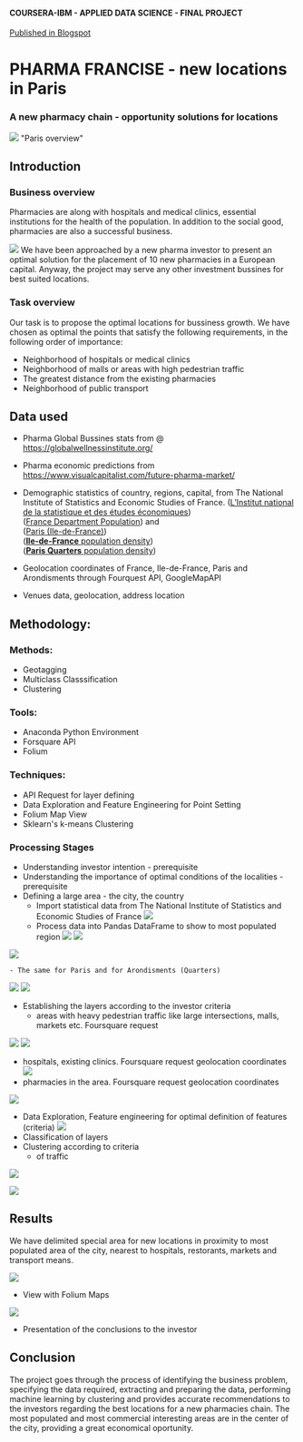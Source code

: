 
#### COURSERA-IBM - APPLIED DATA SCIENCE - FINAL PROJECT

[Published in Blogspot](https://maipeurma.blogspot.com/2019/11/coursera-ibm-applied-data-science-final.html?m=1)

# PHARMA FRANCISE  - new locations in Paris
###  A new pharmacy chain - opportunity solutions for locations

![](https://raw.githubusercontent.com/georgeeks/Foursquare-Capstone-Project-Notebook/master/WEEKS%204-5%20-%20Final%20Project/project_images/Paris%20overview.jpg) "Paris overview"


## Introduction 
### Business overview
Pharmacies are along with hospitals and medical clinics, essential institutions for the health of the population. In addition to the social good, pharmacies are also a successful business.

![](https://raw.githubusercontent.com/georgeeks/Foursquare-Capstone-Project-Notebook/master/WEEKS%204-5%20-%20Final%20Project/project_images/GlobalWellnessEconomy2017_bubblechart-1024x780.jpg)
We have been approached by a new pharma investor to present an optimal solution for the placement of 10 new pharmacies in a European capital.
Anyway, the project may serve any other investment bussines for best suited locations.

### Task overview  
Our task is to propose the optimal locations for bussiness growth. We have chosen as optimal the points that satisfy the following requirements, in the following order of importance:
- Neighborhood of hospitals or medical clinics
- Neighborhood of malls or areas with high pedestrian traffic
- The greatest distance from the existing pharmacies
- Neighborhood of public transport

## Data used
- Pharma Global Bussines stats from @ https://globalwellnessinstitute.org/
- Pharma economic predictions from https://www.visualcapitalist.com/future-pharma-market/
- Demographic statistics of country, regions, capital, from The National Institute of Statistics and Economic Studies of France. (<a href='https://www.insee.fr/fr/statistiques/2119468?sommaire=2119504#departements'>L’Institut national de la statistique et des études économiques</a>\)  
(<a href='https://www.insee.fr/fr/statistiques/fichier/2387611/ensemble.xls'>France Department Population</a>) and   
(<a href='https://www.insee.fr/fr/statistiques/fichier/2387611/dep75.xls'>Paris (Ile-de-France)</a>)  
(<a href='https://en.wikipedia.org/wiki/%C3%8Ele-de-France#Population_density'>**Ile-de-France** population density</a>)  
(<a href='https://en.wikipedia.org/wiki/Quarters_of_Paris'>**Paris Quarters** population density</a>)  


- Geolocation coordinates of France, Ile-de-France, Paris and Arondisments through Fourquest API, GoogleMapAPI
- Venues data, geolocation, address location 

## Methodology:

### Methods: 
- Geotagging
- Multiclass Classsification
- Clustering  
### Tools: 
 - Anaconda Python Environment
 - Forsquare API
 - Folium
### Techniques: 
 - API Request for layer defining
 - Data Exploration and Feature Engineering for Point Setting
 - Folium Map View
 - Sklearn's k-means Clustering 

### Processing Stages
- Understanding investor intention - prerequisite
- Understanding the importance of optimal conditions of the localities - prerequisite
- Defining a large area - the city, the country
    - Import statistical data from The National Institute of Statistics and Economic Studies of France
![](https://raw.githubusercontent.com/georgeeks/Foursquare-Capstone-Project-Notebook/master/WEEKS%204-5%20-%20Final%20Project/project_images/France_assembly_vote.png)
    - Process data into Pandas DataFrame to show to most populated region
![](https://raw.githubusercontent.com/georgeeks/Foursquare-Capstone-Project-Notebook/master/WEEKS%204-5%20-%20Final%20Project/project_images/1124px-%C3%8Ele-de-France_region_locator_map2.svg.png)
![](https://raw.githubusercontent.com/georgeeks/Foursquare-Capstone-Project-Notebook/master/WEEKS%204-5%20-%20Final%20Project/project_images/France_regions.png)

![](https://raw.githubusercontent.com/georgeeks/Foursquare-Capstone-Project-Notebook/master/WEEKS%204-5%20-%20Final%20Project/project_images/Ils-de-France2.png)

    - The same for Paris and for Arondisments (Quarters)
![](https://raw.githubusercontent.com/georgeeks/Foursquare-Capstone-Project-Notebook/master/WEEKS%204-5%20-%20Final%20Project/project_images/Population_density_map_of_Paris_in_2012.svg.png) 
![](https://raw.githubusercontent.com/georgeeks/Foursquare-Capstone-Project-Notebook/master/WEEKS%204-5%20-%20Final%20Project/project_images/Paris_arondisments.png)
   - Establishing the layers according to the investor criteria
       - areas with heavy pedestrian traffic like large intersections, malls, markets etc. Foursquare request 
       
![](https://raw.githubusercontent.com/georgeeks/Foursquare-Capstone-Project-Notebook/master/WEEKS%204-5%20-%20Final%20Project/project_maps/map_quarters.png)
![](https://raw.githubusercontent.com/georgeeks/Foursquare-Capstone-Project-Notebook/master/WEEKS%204-5%20-%20Final%20Project/project_maps/paris_heatmap.png) 

   - hospitals, existing clinics. Foursquare request geolocation coordinates
![](https://raw.githubusercontent.com/georgeeks/Foursquare-Capstone-Project-Notebook/master/WEEKS%204-5%20-%20Final%20Project/project_images/hospitals_coordinates2.png) 
   - pharmacies in the area. Foursquare request geolocation coordinates
       
![](https://raw.githubusercontent.com/georgeeks/Foursquare-Capstone-Project-Notebook/master/WEEKS%204-5%20-%20Final%20Project/project_maps/paris_heatmap_hp.png)
       
   - Data Exploration, Feature engineering for optimal definition of features (criteria)
![](https://raw.githubusercontent.com/georgeeks/Foursquare-Capstone-Project-Notebook/master/WEEKS%204-5%20-%20Final%20Project/project_images/Venues_cat.png)
   - Classification of layers  
   - Clustering according to criteria
       - of traffic
       
![](https://raw.githubusercontent.com/georgeeks/Foursquare-Capstone-Project-Notebook/master/WEEKS%204-5%20-%20Final%20Project/project_maps/Paris_cluster1.png)
       
![](https://raw.githubusercontent.com/georgeeks/Foursquare-Capstone-Project-Notebook/master/WEEKS%204-5%20-%20Final%20Project/project_maps/paris_clustered_venues_map.png)

## Results

We have delimited special area for new locations in proximity to most populated area of the city, nearest to hospitals, restorants, markets and transport means.

![](https://raw.githubusercontent.com/georgeeks/Foursquare-Capstone-Project-Notebook/master/WEEKS%204-5%20-%20Final%20Project/project_maps/center_clusters_map.png)

   - View with Folium Maps
   
![](https://raw.githubusercontent.com/georgeeks/Foursquare-Capstone-Project-Notebook/master/WEEKS%204-5%20-%20Final%20Project/project_maps/Final_map.png)
   - Presentation of the conclusions to the investor
   
## Conclusion 

The project goes through the process of identifying the business problem, specifying
the data required, extracting and preparing the data, performing machine learning by clustering and provides accurate recommendations to the investors regarding the best locations for a new pharmacies chain. 
The most populated and most commercial interesting areas are in the center of the city, providing a great economical oportunity. 
